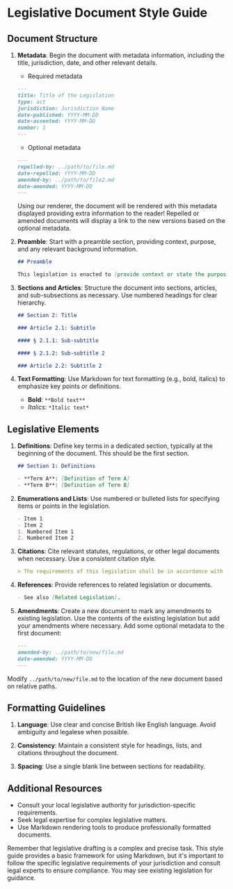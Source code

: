 # Legislative Document Style Guide

## Document Structure

1. **Metadata**: Begin the document with metadata information, including the title, jurisdiction, date, and other relevant details.

    * Required metadata

    ```markdown
    ---
    title: Title of the Legislation
    type: act
    jurisdiction: Jurisdiction Name
    date-published: YYYY-MM-DD
    date-assented: YYYY-MM-DD
    number: 1
    ---
    ```

    * Optional metadata

    ```markdown
    ---
    repelled-by: ../path/to/file.md
    date-repelled: YYYY-MM-DD
    amended-by: ../path/to/file2.md
    date-amended: YYYY-MM-DD
    ---
    ```

    Using our renderer, the document will be rendered with this metadata displayed providing extra information to the reader! Repelled or amended documents will display a link to the new versions based on the optional metadata.

2. **Preamble**: Start with a preamble section, providing context, purpose, and any relevant background information.

    ```markdown
    ## Preamble

    This legislation is enacted to [provide context or state the purpose].
    ```

3. **Sections and Articles**: Structure the document into sections, articles, and sub-subsections as necessary. Use numbered headings for clear hierarchy.

    ```markdown
    ## Section 2: Title

    ### Article 2.1: Subtitle

    #### § 2.1.1: Sub-subtitle

    #### § 2.1.2: Sub-subtitle 2

    ### Article 2.2: Subtitle 2
    ```

4. **Text Formatting**: Use Markdown for text formatting (e.g., bold, italics) to emphasize key points or definitions.

    * **Bold**: `**Bold text**`
    * *Italics*: `*Italic text*`

## Legislative Elements

1. **Definitions**: Define key terms in a dedicated section, typically at the beginning of the document. This should be the first section.

    ```markdown
    ## Section 1: Definitions

    - **Term A**: [Definition of Term A]
    - **Term B**: [Definition of Term B]
    ```

2. **Enumerations and Lists**: Use numbered or bulleted lists for specifying items or points in the legislation.

    ```markdown
    - Item 1
    - Item 2
    1. Numbered Item 1
    2. Numbered Item 2
    ```

3. **Citations**: Cite relevant statutes, regulations, or other legal documents when necessary. Use a consistent citation style.

    ```markdown
    > The requirements of this legislation shall be in accordance with [Citation].
    ```

4. **References**: Provide references to related legislation or documents.

    ```markdown
    - See also [Related Legislation].
    ```

5. **Amendments**: Create a new document to mark any amendments to existing legislation. Use the contents of the existing legislation but add your amendments where necessary. Add some optional metadata to the first document:

    ```markdown
    ---
    amended-by: ../path/to/new/file.md
    date-amended: YYYY-MM-DD
    ---
    ```

Modify `../path/to/new/file.md` to the location of the new document based on relative paths.

## Formatting Guidelines

1. **Language**: Use clear and concise British like English language. Avoid ambiguity and legalese when possible.

2. **Consistency**: Maintain a consistent style for headings, lists, and citations throughout the document.

3. **Spacing**: Use a single blank line between sections for readability.

## Additional Resources

* Consult your local legislative authority for jurisdiction-specific requirements.
* Seek legal expertise for complex legislative matters.
* Use Markdown rendering tools to produce professionally formatted documents.

Remember that legislative drafting is a complex and precise task. This style guide provides a basic framework for using Markdown, but it's important to follow the specific legislative requirements of your jurisdiction and consult legal experts to ensure compliance. You may see existing legislation for guidance.
